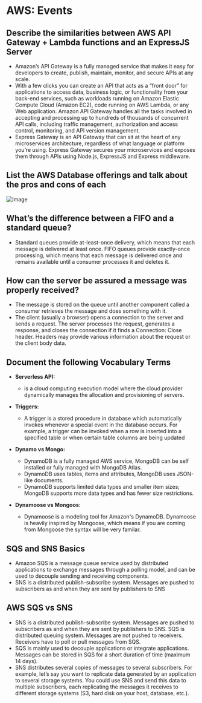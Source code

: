 # AWS: Events

## Describe the similarities between AWS API Gateway + Lambda functions and an ExpressJS Server
   - Amazon’s API Gateway is a fully managed service that makes it easy for developers to create, publish, maintain, monitor, and secure APIs at any scale.
   - With a few clicks you can create an API that acts as a “front door” for applications to access data, business logic, or functionality from your back-end services, such as workloads running on Amazon Elastic Compute Cloud (Amazon EC2), code running on AWS Lambda, or any Web application. Amazon API Gateway handles all the tasks involved in accepting and processing up to hundreds of thousands of concurrent API calls, including traffic management, authorization and access control, monitoring, and API version management.
   - Express Gateway is an API Gateway that can sit at the heart of any microservices architecture, regardless of what language or platform you’re using. Express Gateway secures your microservices and exposes them through APIs using Node.js, ExpressJS and Express middleware.
## List the AWS Database offerings and talk about the pros and cons of each
  
  ![image](https://user-images.githubusercontent.com/79833733/127128447-da637f46-67fc-4bae-a5b3-1b87711769cf.png)

## What’s the difference between a FIFO and a standard queue?
   - Standard queues provide at-least-once delivery, which means that each message is delivered at least once. FIFO queues provide exactly-once processing, which means that each message is delivered once and remains available until a consumer processes it and deletes it.

## How can the server be assured a message was properly received?
   - The message is stored on the queue until another component called a consumer retrieves the message and does something with it.
   - The client (usually a browser) opens a connection to the server and sends a request. The server processes the request, generates a response, and closes the connection if it finds a Connection: Close header.  Headers may provide various information about the request or the client body data.


## Document the following Vocabulary Terms
  - **Serverless API:**
     -  is a cloud computing execution model where the cloud provider dynamically manages the allocation and provisioning of servers. 
  - **Triggers:**
     -  A trigger is a stored procedure in database which automatically invokes whenever a special event in the database occurs. For example, a trigger can be invoked when a row is inserted into a specified table or when certain table columns are being updated
  - **Dynamo vs Mongo:**
     - DynamoDB is a fully managed AWS service, MongoDB can be self installed or fully managed with MongoDB Atlas.  
     - DynamoDB uses tables, items and attributes, MongoDB uses JSON-like documents.
     - DynamoDB supports limited data types and smaller item sizes; MongoDB supports more data types and has fewer size restrictions.

  - **Dynamoose vs Mongoos:**
     - Dynamoose is a modeling tool for Amazon's DynamoDB. Dynamoose is heavily inspired by Mongoose, which means if you are coming from Mongoose the syntax will be very familar.


## SQS and SNS Basics
   - Amazon SQS is a message queue service used by distributed applications to exchange messages through a polling model, and can be used to decouple sending and receiving components.
   - SNS is a distributed publish-subscribe system. Messages are pushed to subscribers as and when they are sent by publishers to SNS


## AWS SQS vs SNS
   - SNS is a distributed publish-subscribe system. Messages are pushed to subscribers as and when they are sent by publishers to SNS. SQS is distributed queuing system. Messages are not pushed to receivers. Receivers have to poll or pull messages from SQS.
   - SQS is mainly used to decouple applications or integrate applications. Messages can be stored in SQS for a short duration of time (maximum 14 days).
   - SNS distributes several copies of messages to several subscribers. For example, let’s say you want to replicate data generated by an application to several storage systems. You could use SNS and send this data to multiple subscribers, each replicating the messages it receives to different storage systems (S3, hard disk on your host, database, etc.).

